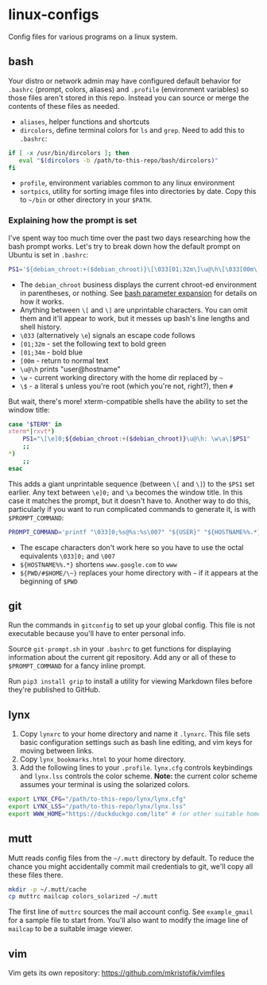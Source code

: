 # linux-configs
Config files for various programs on a linux system.

## bash

Your distro or network admin may have configured default behavior for `.bashrc`
(prompt, colors, aliases) and `.profile` (environment variables) so those files
aren't stored in this repo.  Instead you can source or merge the contents of
these files as needed.

- `aliases`, helper functions and shortcuts
- `dircolors`, define terminal colors for `ls` and `grep`.  Need to add this to
  `.bashrc`:
```bash
if [ -x /usr/bin/dircolors ]; then
   eval "$(dircolors -b /path/to-this-repo/bash/dircolors)"
fi
```
- `profile`, environment variables common to any linux environment
- `sortpics`, utility for sorting image files into directories by date.  Copy
  this to `~/bin` or other directory in your `$PATH`.

### Explaining how the prompt is set

I've spent way too much time over the past two days researching how the bash
prompt works.  Let's try to break down how the default prompt on Ubuntu is set
in `.bashrc`:

```bash
PS1='${debian_chroot:+($debian_chroot)}\[\033[01;32m\]\u@\h\[\033[00m\]:\[\033[01;34m\]\w\[\033[00m\]\$ '
```

* The `debian_chroot` business displays the current chroot-ed environment in
  parentheses, or nothing.  See [bash parameter
expansion](https://www.gnu.org/software/bash/manual/bash.html#Shell-Parameter-Expansion)
  for details on how it works.
* Anything between `\[` and `\]` are unprintable characters. You can omit them
  and it'll appear to work, but it messes up bash's line lengths and shell
  history.
* `\033` (alternatively `\e`) signals an escape code follows
* `[01;32m` - set the following text to bold green
* `[01;34m` - bold blue
* `[00m` - return to normal text
* `\u@\h` prints "user@hostname"
* `\w` - current working directory with the home dir replaced by `~`
* `\$` - a literal `$` unless you're root (which you're not, right?), then `#`

But wait, there's more! xterm-compatible shells have the ability to set the
window title:

```bash
case "$TERM" in
xterm*|rxvt*)
    PS1="\[\e]0;${debian_chroot:+($debian_chroot)}\u@\h: \w\a\]$PS1"
    ;;
*)
    ;;
esac
```

This adds a giant unprintable sequence (between `\[` and `\]`) to the `$PS1` set
earlier.  Any text between `\e]0;` and `\a` becomes the window title.  In this
case it matches the prompt, but it doesn't have to.  Another way to do this,
particularly if you want to run complicated commands to generate it, is with
`$PROMPT_COMMAND`:

```bash
PROMPT_COMMAND='printf "\033]0;%s@%s:%s\007" "${USER}" "${HOSTNAME%%.*}" "${PWD/#$HOME/\~}"'
```

* The escape characters don't work here so you have to use the octal equivalents
  `\033]0;` and `\007`
* `${HOSTNAME%%.*}` shortens `www.google.com` to `www`
* `${PWD/#$HOME/\~}` replaces your home directory with `~` if it appears at the
  beginning of `$PWD`

## git

Run the commands in `gitconfig` to set up your global config. This file is not
executable because you'll have to enter personal info.

Source `git-prompt.sh` in your `.bashrc` to get functions for displaying
information about the current git repository.  Add any or all of these to
`$PROMPT_COMMAND` for a fancy inline prompt.

Run `pip3 install grip` to install a utility for viewing Markdown files before
they're published to GitHub.

## lynx

1. Copy `lynxrc` to your home directory and name it `.lynxrc`. This file sets
   basic configuration settings such as bash line editing, and vim keys for
   moving between links.
1. Copy `lynx_bookmarks.html` to your home directory.
1. Add the following lines to your `.profile`. `lynx.cfg` controls
   keybindings and `lynx.lss` controls the color scheme. **Note:** the current
   color scheme assumes your terminal is using the solarized colors.
```bash
export LYNX_CFG="/path/to-this-repo/lynx/lynx.cfg"
export LYNX_LSS="/path/to-this-repo/lynx/lynx.lss"
export WWW_HOME="https://duckduckgo.com/lite" # (or other suitable home page)
```

## mutt

Mutt reads config files from the `~/.mutt` directory by default. To reduce the
chance you might accidentally commit mail credentials to git, we'll copy all
these files there.
```bash
mkdir -p ~/.mutt/cache
cp muttrc mailcap colors_solarized ~/.mutt
```
The first line of `muttrc` sources the mail account config. See `example_gmail`
for a sample file to start from. You'll also want to modify the image line of
`mailcap` to be a suitable image viewer.

## vim

Vim gets its own repository: https://github.com/mkristofik/vimfiles
